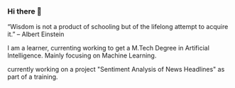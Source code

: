 ### Hi there 👋
 “Wisdom is not a product of schooling but of the lifelong attempt to acquire it.”
– Albert Einstein

I am a learner, currenting working to get a M.Tech Degree in Artificial Intelligence.
Mainly focusing on Machine Learning.

currently working on a project "Sentiment Analysis of News Headlines" as part of a training.


<!--
**ghazalafurqan/ghazalafurqan** is a ✨ _special_ ✨ repository because its `README.md` (this file) appears on your GitHub profile.

Here are some ideas to get you started:

- 🔭 I’m currently working on ...
- 🌱 I’m currently learning ...
- 👯 I’m looking to collaborate on ...
- 🤔 I’m looking for help with ...
- 💬 Ask me about ...
- 📫 How to reach me: ...
- 😄 Pronouns: ...
- ⚡ Fun fact: ...
-->
